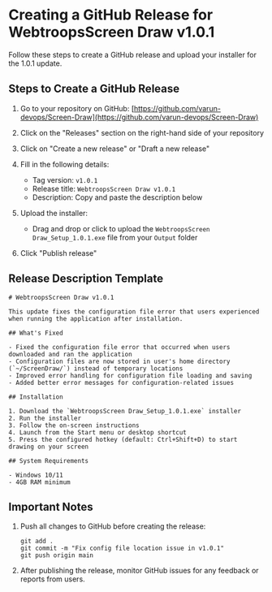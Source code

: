 # Creating a GitHub Release for WebtroopsScreen Draw v1.0.1

Follow these steps to create a GitHub release and upload your installer for the 1.0.1 update.

## Steps to Create a GitHub Release

1. Go to your repository on GitHub: [https://github.com/varun-devops/Screen-Draw](https://github.com/varun-devops/Screen-Draw)

2. Click on the "Releases" section on the right-hand side of your repository

3. Click on "Create a new release" or "Draft a new release"

4. Fill in the following details:
   - Tag version: `v1.0.1`
   - Release title: `WebtroopsScreen Draw v1.0.1`
   - Description: Copy and paste the description below

5. Upload the installer:
   - Drag and drop or click to upload the `WebtroopsScreen Draw_Setup_1.0.1.exe` file from your `Output` folder

6. Click "Publish release"

## Release Description Template

```
# WebtroopsScreen Draw v1.0.1

This update fixes the configuration file error that users experienced when running the application after installation.

## What's Fixed

- Fixed the configuration file error that occurred when users downloaded and ran the application
- Configuration files are now stored in user's home directory (`~/ScreenDraw/`) instead of temporary locations
- Improved error handling for configuration file loading and saving
- Added better error messages for configuration-related issues

## Installation

1. Download the `WebtroopsScreen Draw_Setup_1.0.1.exe` installer
2. Run the installer
3. Follow the on-screen instructions
4. Launch from the Start menu or desktop shortcut
5. Press the configured hotkey (default: Ctrl+Shift+D) to start drawing on your screen

## System Requirements

- Windows 10/11
- 4GB RAM minimum
```

## Important Notes

1. Push all changes to GitHub before creating the release:
   ```
   git add .
   git commit -m "Fix config file location issue in v1.0.1"
   git push origin main
   ```

2. After publishing the release, monitor GitHub issues for any feedback or reports from users.